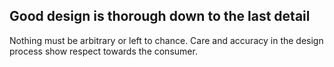 ## Good design is thorough down to the last detail

Nothing must be arbitrary or left to chance. Care and accuracy in the design process show respect towards the consumer.
